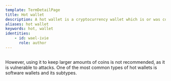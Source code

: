 ```yaml
---
template: TermDetailPage
title: Hot wallet
description: A hot wallet is a cryptocurrency wallet which is or was connected to the internet. One of the advantages of hot wallets is that they can be used to make small everyday transactions.
aliases: hot wallet
keywords: hot, wallet
identities: 
    - id: wael-ivie
      role: author
---
```


##

However, using it to keep larger amounts of coins is not recommended, as it is vulnerable to attacks. One of the most common types of hot wallets is software wallets and its subtypes.